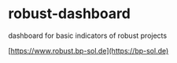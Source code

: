 # robust-dashboard
dashboard for basic indicators of robust projects 

[https://www.robust.bp-sol.de](https://bp-sol.de)
